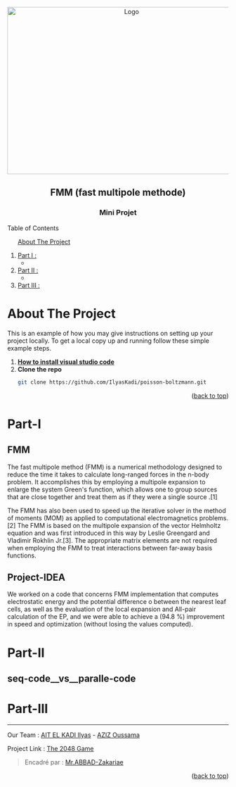 <div id="top"></div>


<!-- PROJECT LOGO -->
<br />
<div align="center">
    <img src="https://user-images.githubusercontent.com/80456274/171564992-e377d833-c780-45aa-ab44-60c6b35c0425.png" alt="Logo" width="550" height="380">   
    <h2 align="center">FMM (fast multipole methode) </h2>
    <h3 align="center">Mini Projet</h3>
</div>

<!-- TABLE OF CONTENTS -->

  <summary>Table of Contents</summary>
  <ol>      
      <a href="#about-the-project">About The Project</a>         
  </ol>
  <ol>
    <li>
      <a href="#Part-I">Part I :</a>
         <ul>
              <li><a href="#"></a></li>
           </ul>
    </li>
        <li>
            <a href="#Part-II">Part II :</a>
            <ul> 
              <li><a href="#"></a></li>
            </ul>
           </li> 
        <li><a href="#Part-III">Part III :</a></li>
   </ol>



<!-- ABOUT THE PROJECT -->
# About The Project
This is an example of how you may give instructions on setting up your project locally.
To get a local copy up and running follow these simple example steps.

1. [**How to install visual studio code**](https://youtu.be/MlIzFUI1QGA)
2. **Clone the repo**
   ```sh
   git clone https://github.com/IlyasKadi/poisson-boltzmann.git
   ```
 
<p align="right">(<a href="#top">back to top</a>)</p>




# Part-I 
## FMM
The fast multipole method (FMM) is a numerical methodology designed to reduce the time it takes to calculate long-ranged forces in the n-body problem. It accomplishes this by employing a multipole expansion to enlarge the system Green's function, which allows one to group sources that are close together and treat them as if they were a single source .[1]

The FMM has also been used to speed up the iterative solver in the method of moments (MOM) as applied to computational electromagnetics problems.[2] The FMM is based on the multipole expansion of the vector Helmholtz equation and was first introduced in this way by Leslie Greengard and Vladimir Rokhlin Jr.[3]. The appropriate matrix elements are not required when employing the FMM to treat interactions between far-away basis functions.

## Project-IDEA
We worked on a code that concerns FMM implementation that computes electrostatic energy and the potential difference o between the nearest leaf cells, as well as the evaluation of the local expansion and All-pair calculation of the EP, and we were able to achieve a (94.8 %) improvement in speed and optimization (without losing the values computed).


# Part-II
## seq-code__vs__paralle-code


# Part-III



-------------------------------------------------------------------------------------------------------------------------------------------------------------------
 Our Team     : [AIT EL KADI Ilyas](https://github.com/IlyasKadi) - [AZIZ Oussama](https://github.com/ATAMAN0)  
 
   Project Link : [The 2048 Game](https://github.com/IlyasKadi/poisson-boltzmann)   
 
  > Encadré par  : [Mr.ABBAD-Zakariae](https://github.com/IlyasKadi/poisson-boltzmann)  
                                                                                             
<p align="right">(<a href="#top">back to top</a>)</p>
